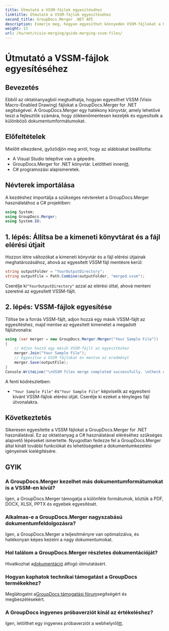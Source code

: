 ```yaml
---
title: Útmutató a VSSM-fájlok egyesítéséhez
linktitle: Útmutató a VSSM-fájlok egyesítéséhez
second_title: GroupDocs.Merger .NET API
description: Ismerje meg, hogyan egyesíthet könnyedén VSSM-fájlokat a GroupDocs.Merger for .NET segítségével. Lépésről lépésre útmutató C# fejlesztőknek.
weight: 13
url: /hu/net/visio-merging/guide-merging-vssm-files/
---
```


# Útmutató a VSSM-fájlok egyesítéséhez

## Bevezetés
Ebből az oktatóanyagból megtudhatja, hogyan egyesíthet VSSM (Visio Macro-Enabled Drawing) fájlokat a GroupDocs.Merger for .NET segítségével. A GroupDocs.Merger egy hatékony könyvtár, amely lehetővé teszi a fejlesztők számára, hogy zökkenőmentesen kezeljék és egyesítsék a különböző dokumentumformátumokat.
## Előfeltételek
Mielőtt elkezdené, győződjön meg arról, hogy az alábbiakat beállította:
- A Visual Studio telepítve van a gépedre.
-  GroupDocs.Merger for .NET könyvtár. Letöltheti innen[itt](https://releases.groupdocs.com/merger/net/).
- C# programozási alapismeretek.

## Névterek importálása
A kezdéshez importálja a szükséges névtereket a GroupDocs.Merger használatához a C# projektben:
```csharp
using System; 
using GroupDocs.Merger;
using System.IO;
```
## 1. lépés: Állítsa be a kimeneti könyvtárat és a fájl elérési útjait
Hozzon létre változókat a kimeneti könyvtár és a fájl elérési útjainak meghatározásához, ahová az egyesített VSSM fájl mentésre kerül:
```csharp
string outputFolder = "YourOutputDirectory";
string outputFile = Path.Combine(outputFolder, "merged.vssm");
```
 Cserélje ki`"YourOutputDirectory"` azzal az elérési úttal, ahová menteni szeretné az egyesített VSSM-fájlt.
## 2. lépés: VSSM-fájlok egyesítése
Töltse be a forrás VSSM-fájlt, adjon hozzá egy másik VSSM-fájlt az egyesítéshez, majd mentse az egyesített kimenetet a megadott fájlútvonalra:
```csharp
using (var merger = new GroupDocs.Merger.Merger("Your Sample File"))
{
    // Adjon hozzá egy másik VSSM-fájlt az egyesítéshez
    merger.Join("Your Sample File");
    // Egyesítse a VSSM fájlokat és mentse az eredményt
    merger.Save(outputFile);
}
Console.WriteLine("\nVSSM files merge completed successfully. \nCheck output in {0}", outputFolder);
```
A fenti kódrészletben:
- `"Your Sample File"` és`"Your Sample File"` képviselik az egyesíteni kívánt VSSM-fájlok elérési útját. Cserélje ki ezeket a tényleges fájl útvonalakra.

## Következtetés
Sikeresen egyesítette a VSSM fájlokat a GroupDocs.Merger for .NET használatával. Ez az oktatóanyag a C# használatával eléréséhez szükséges alapvető lépéseket ismertette. Nyugodtan fedezze fel a GroupDocs.Merger által kínált további funkciókat és lehetőségeket a dokumentumkezelési igényeinek kielégítésére.

## GYIK
### A GroupDocs.Merger kezelhet más dokumentumformátumokat is a VSSM-en kívül?
Igen, a GroupDocs.Merger támogatja a különféle formátumok, köztük a PDF, DOCX, XLSX, PPTX és egyebek egyesítését.
### Alkalmas-e a GroupDocs.Merger nagyszabású dokumentumfeldolgozásra?
Igen, a GroupDocs.Merger a teljesítményre van optimalizálva, és hatékonyan képes kezelni a nagy dokumentumokat.
### Hol találom a GroupDocs.Merger részletes dokumentációját?
 Hivatkozhat a[dokumentáció](https://tutorials.groupdocs.com/merger/net/) átfogó útmutatásért.
### Hogyan kaphatok technikai támogatást a GroupDocs termékekhez?
 Meglátogatni a[GroupDocs támogatási fórum](https://forum.groupdocs.com/c/merger/32)segítségért és megbeszélésekért.
### A GroupDocs ingyenes próbaverziót kínál az értékeléshez?
 Igen, letölthet egy ingyenes próbaverziót a webhelyről[itt](https://releases.groupdocs.com/).